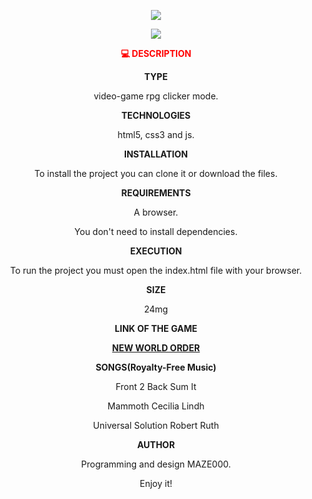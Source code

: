 


<p align="center">
<img src="https://user-images.githubusercontent.com/72741681/168866757-0e53796f-5c00-41f3-a5c8-fc4cdb066151.png">
</p>

<p align="center">
<img src="https://user-images.githubusercontent.com/72741681/168800134-4284aa65-290c-4dab-a9d3-757773ddb405.gif">
</p>

<p align="center" style="color:red;"> <strong>💻 DESCRIPTION</strong>

 <p align="center"> <strong>TYPE</strong>
 <p align="center"> video-game rpg clicker mode.

 <p align="center"> <strong>TECHNOLOGIES</strong>
 <p align="center"> html5, css3 and js.

<p align="center"> <strong> INSTALLATION</strong>
 <p align="center"> To install the project you can clone it or download the files.

 <p align="center"><strong>REQUIREMENTS</strong>
 <p align="center"> A browser.
 <p align="center"> You don't need to install dependencies.

<p align="center">  <strong>   EXECUTION</strong>
 <p align="center"> To run the project you must open the index.html file with your browser.

 <p align="center"> <strong>SIZE</strong>
 <p align="center"> 24mg

 <p align="center"> <strong>   LINK OF THE GAME</strong>
<p align="center"> <a href="https://maze000.github.io/newworldorder.github.io/"><strong>NEW WORLD ORDER</strong></a></p>

 <p align="center"> <strong>SONGS(Royalty-Free Music)</strong>
<p align="center">  Front 2 Back Sum It
<p align="center">  Mammoth Cecilia Lindh
<p align="center">  Universal Solution Robert Ruth

<p align="center">  <strong>AUTHOR</strong>
<p align="center">  Programming and design MAZE000.

<p align="center">  Enjoy it!

  



